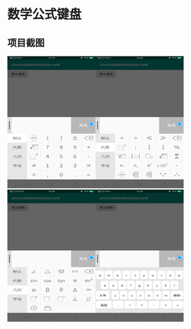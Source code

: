 # 数学公式键盘
## 项目截图
<img src="/ScreenShot/1.png" width="200" height="300"/><img src="/ScreenShot/2.png" width="200" height="300"/>
<img src="/ScreenShot/3.png" width="200" height="300"/><img src="/ScreenShot/4.png" width="200" height="300"/>